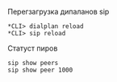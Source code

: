 
Перегзагрузка дипаланов sip
```
*CLI> dialplan reload
*CLI> sip reload
```

Статуст пиров
```
sip show peers
sip show peer 1000
```

